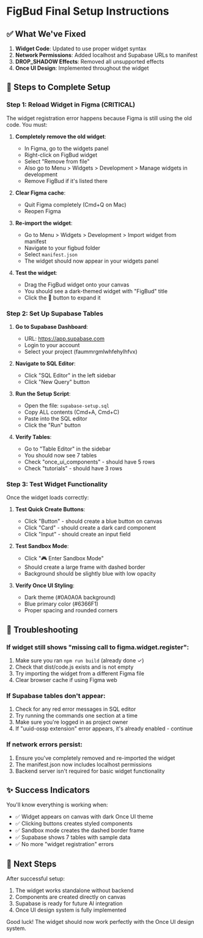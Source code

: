 # FigBud Final Setup Instructions

## ✅ What We've Fixed

1. **Widget Code**: Updated to use proper widget syntax
2. **Network Permissions**: Added localhost and Supabase URLs to manifest
3. **DROP_SHADOW Effects**: Removed all unsupported effects
4. **Once UI Design**: Implemented throughout the widget

## 🚀 Steps to Complete Setup

### Step 1: Reload Widget in Figma (CRITICAL)

The widget registration error happens because Figma is still using the old code. You must:

1. **Completely remove the old widget**:
   - In Figma, go to the widgets panel
   - Right-click on FigBud widget
   - Select "Remove from file"
   - Also go to Menu > Widgets > Development > Manage widgets in development
   - Remove FigBud if it's listed there

2. **Clear Figma cache**:
   - Quit Figma completely (Cmd+Q on Mac)
   - Reopen Figma

3. **Re-import the widget**:
   - Go to Menu > Widgets > Development > Import widget from manifest
   - Navigate to your figbud folder
   - Select `manifest.json`
   - The widget should now appear in your widgets panel

4. **Test the widget**:
   - Drag the FigBud widget onto your canvas
   - You should see a dark-themed widget with "FigBud" title
   - Click the 💬 button to expand it

### Step 2: Set Up Supabase Tables

1. **Go to Supabase Dashboard**:
   - URL: https://app.supabase.com
   - Login to your account
   - Select your project (faummrgmlwhfehylhfvx)

2. **Navigate to SQL Editor**:
   - Click "SQL Editor" in the left sidebar
   - Click "New Query" button

3. **Run the Setup Script**:
   - Open the file: `supabase-setup.sql`
   - Copy ALL contents (Cmd+A, Cmd+C)
   - Paste into the SQL editor
   - Click the "Run" button

4. **Verify Tables**:
   - Go to "Table Editor" in the sidebar
   - You should now see 7 tables
   - Check "once_ui_components" - should have 5 rows
   - Check "tutorials" - should have 3 rows

### Step 3: Test Widget Functionality

Once the widget loads correctly:

1. **Test Quick Create Buttons**:
   - Click "Button" - should create a blue button on canvas
   - Click "Card" - should create a dark card component
   - Click "Input" - should create an input field

2. **Test Sandbox Mode**:
   - Click "🎮 Enter Sandbox Mode"
   - Should create a large frame with dashed border
   - Background should be slightly blue with low opacity

3. **Verify Once UI Styling**:
   - Dark theme (#0A0A0A background)
   - Blue primary color (#6366F1)
   - Proper spacing and rounded corners

## 🔧 Troubleshooting

### If widget still shows "missing call to figma.widget.register":
1. Make sure you ran `npm run build` (already done ✓)
2. Check that dist/code.js exists and is not empty
3. Try importing the widget from a different Figma file
4. Clear browser cache if using Figma web

### If Supabase tables don't appear:
1. Check for any red error messages in SQL editor
2. Try running the commands one section at a time
3. Make sure you're logged in as project owner
4. If "uuid-ossp extension" error appears, it's already enabled - continue

### If network errors persist:
1. Ensure you've completely removed and re-imported the widget
2. The manifest.json now includes localhost permissions
3. Backend server isn't required for basic widget functionality

## ✨ Success Indicators

You'll know everything is working when:
- ✅ Widget appears on canvas with dark Once UI theme
- ✅ Clicking buttons creates styled components
- ✅ Sandbox mode creates the dashed border frame
- ✅ Supabase shows 7 tables with sample data
- ✅ No more "widget registration" errors

## 📝 Next Steps

After successful setup:
1. The widget works standalone without backend
2. Components are created directly on canvas
3. Supabase is ready for future AI integration
4. Once UI design system is fully implemented

Good luck! The widget should now work perfectly with the Once UI design system.